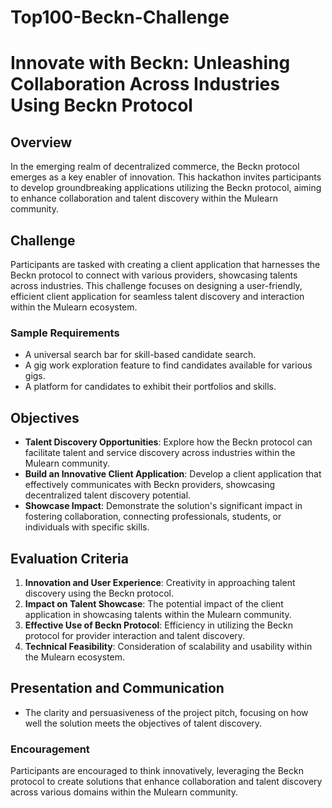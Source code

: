 # Top100-Beckn-Challenge

# Innovate with Beckn: Unleashing Collaboration Across Industries Using Beckn Protocol

## Overview
In the emerging realm of decentralized commerce, the Beckn protocol emerges as a key enabler of innovation. This hackathon invites participants to develop groundbreaking applications utilizing the Beckn protocol, aiming to enhance collaboration and talent discovery within the Mulearn community.

## Challenge
Participants are tasked with creating a client application that harnesses the Beckn protocol to connect with various providers, showcasing talents across industries. This challenge focuses on designing a user-friendly, efficient client application for seamless talent discovery and interaction within the Mulearn ecosystem.

### Sample Requirements
- A universal search bar for skill-based candidate search.
- A gig work exploration feature to find candidates available for various gigs.
- A platform for candidates to exhibit their portfolios and skills.

## Objectives
- **Talent Discovery Opportunities**: Explore how the Beckn protocol can facilitate talent and service discovery across industries within the Mulearn community.
- **Build an Innovative Client Application**: Develop a client application that effectively communicates with Beckn providers, showcasing decentralized talent discovery potential.
- **Showcase Impact**: Demonstrate the solution's significant impact in fostering collaboration, connecting professionals, students, or individuals with specific skills.

## Evaluation Criteria
1. **Innovation and User Experience**: Creativity in approaching talent discovery using the Beckn protocol.
2. **Impact on Talent Showcase**: The potential impact of the client application in showcasing talents within the Mulearn community.
3. **Effective Use of Beckn Protocol**: Efficiency in utilizing the Beckn protocol for provider interaction and talent discovery.
4. **Technical Feasibility**: Consideration of scalability and usability within the Mulearn ecosystem.

## Presentation and Communication
- The clarity and persuasiveness of the project pitch, focusing on how well the solution meets the objectives of talent discovery.

### Encouragement
Participants are encouraged to think innovatively, leveraging the Beckn protocol to create solutions that enhance collaboration and talent discovery across various domains within the Mulearn community.
